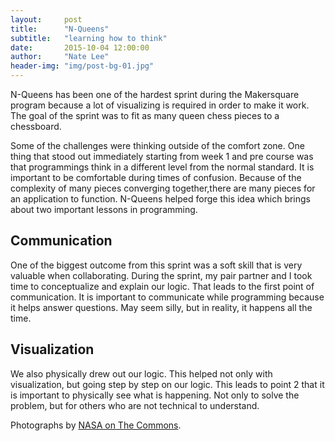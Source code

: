 ```yaml
---
layout:     post
title:      "N-Queens"
subtitle:   "learning how to think"
date:       2015-10-04 12:00:00
author:     "Nate Lee"
header-img: "img/post-bg-01.jpg"
---
```


<p>N-Queens has been one of the hardest sprint during the Makersquare program because a lot of visualizing is required in order to make it work. The goal of the sprint was to fit as many queen chess pieces to a chessboard.</p>

<p>Some of the challenges were thinking outside of the comfort zone. One thing that stood out immediately starting from week 1 and pre course was that programmings think in a different level from the normal standard. It is important to be comfortable during times of confusion. Because of the complexity of many pieces converging together,there are many pieces for an application to function. N-Queens helped forge this idea which brings about two important lessons in programming.</p>

<h2 class="section-heading">Communication</h2>

<p>One of the biggest outcome from this sprint was a soft skill that is very valuable when collaborating. During the sprint, my pair partner and I took time to conceptualize and explain our logic. That leads to the first point of communication. It is important to communicate while programming because it helps answer questions. May seem silly, but in reality, it happens all the time.</p>


<h2 class="section-heading">Visualization</h2>

<p>We also physically drew out our logic. This helped not only with visualization, but going step by step on our logic. This leads to point 2 that it is important to physically see what is happening. Not only to solve the problem, but for others who are not technical to understand.</p>

<p>Photographs by <a href="https://www.flickr.com/photos/nasacommons/">NASA on The Commons</a>.</p>
